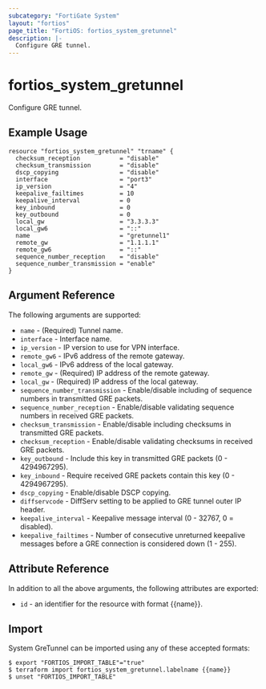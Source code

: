 ```yaml
---
subcategory: "FortiGate System"
layout: "fortios"
page_title: "FortiOS: fortios_system_gretunnel"
description: |-
  Configure GRE tunnel.
---
```


# fortios_system_gretunnel
Configure GRE tunnel.

## Example Usage

```hcl
resource "fortios_system_gretunnel" "trname" {
  checksum_reception           = "disable"
  checksum_transmission        = "disable"
  dscp_copying                 = "disable"
  interface                    = "port3"
  ip_version                   = "4"
  keepalive_failtimes          = 10
  keepalive_interval           = 0
  key_inbound                  = 0
  key_outbound                 = 0
  local_gw                     = "3.3.3.3"
  local_gw6                    = "::"
  name                         = "gretunnel1"
  remote_gw                    = "1.1.1.1"
  remote_gw6                   = "::"
  sequence_number_reception    = "disable"
  sequence_number_transmission = "enable"
}
```

## Argument Reference

The following arguments are supported:

* `name` - (Required) Tunnel name.
* `interface` - Interface name.
* `ip_version` - IP version to use for VPN interface.
* `remote_gw6` - IPv6 address of the remote gateway.
* `local_gw6` - IPv6 address of the local gateway.
* `remote_gw` - (Required) IP address of the remote gateway.
* `local_gw` - (Required) IP address of the local gateway.
* `sequence_number_transmission` - Enable/disable including of sequence numbers in transmitted GRE packets.
* `sequence_number_reception` - Enable/disable validating sequence numbers in received GRE packets.
* `checksum_transmission` - Enable/disable including checksums in transmitted GRE packets.
* `checksum_reception` - Enable/disable validating checksums in received GRE packets.
* `key_outbound` - Include this key in transmitted GRE packets (0 - 4294967295).
* `key_inbound` - Require received GRE packets contain this key (0 - 4294967295).
* `dscp_copying` - Enable/disable DSCP copying.
* `diffservcode` - DiffServ setting to be applied to GRE tunnel outer IP header.
* `keepalive_interval` - Keepalive message interval (0 - 32767, 0 = disabled).
* `keepalive_failtimes` - Number of consecutive unreturned keepalive messages before a GRE connection is considered down (1 - 255).


## Attribute Reference

In addition to all the above arguments, the following attributes are exported:
* `id` - an identifier for the resource with format {{name}}.

## Import

System GreTunnel can be imported using any of these accepted formats:
```
$ export "FORTIOS_IMPORT_TABLE"="true"
$ terraform import fortios_system_gretunnel.labelname {{name}}
$ unset "FORTIOS_IMPORT_TABLE"
```
